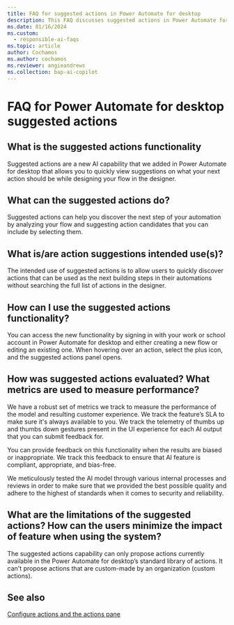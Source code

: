 ```yaml
---
title: FAQ for suggested actions in Power Automate for desktop
description: This FAQ discusses suggested actions in Power Automate for desktop and the key considerations for making use of this technology responsibly.
ms.date: 01/16/2024
ms.custom: 
  - responsible-ai-faqs
ms.topic: article
author: Cochamos
ms.author: cochamos
ms.reviewer: angieandrews
ms.collection: bap-ai-copilot
---
```

# FAQ for Power Automate for desktop suggested actions

## What is the suggested actions functionality

Suggested actions are a new AI capability that we added in Power Automate for desktop that allows you to quickly view suggestions on what your next action should be while designing your flow in the designer.

## What can the suggested actions do?  

Suggested actions can help you discover the next step of your automation by analyzing your flow and suggesting action candidates that you can include by selecting them.

## What is/are action suggestions intended use(s)?

The intended use of suggested actions is to allow users to quickly discover actions that can be used as the next building steps in their automations without searching the full list of actions in the designer.

## How can I use the suggested actions functionality?

You can access the new functionality by signing in with your work or school account in Power Automate for desktop and either creating a new flow or editing an existing one. When hovering over an action, select the plus icon, and the suggested actions panel opens.

## How was suggested actions evaluated? What metrics are used to measure performance?

We have a robust set of metrics we track to measure the performance of the model and resulting customer experience. We track the feature’s SLA to make sure it's always available to you. We track the telemetry of thumbs up and thumbs down gestures present in the UI experience for each AI output that you can submit feedback for.

You can provide feedback on this functionality when the results are biased or inappropriate. We track this feedback to ensure that AI feature is compliant, appropriate, and bias-free.

We meticulously tested the AI model through various internal processes and reviews in order to make sure that we provided the best possible quality and adhere to the highest of standards when it comes to security and reliability.

## What are the limitations of the suggested actions? How can the users minimize the impact of feature when using the system?

The suggested actions capability can only propose actions currently available in the Power Automate for desktop’s standard library of actions. It can't propose actions that are custom-made by an organization (custom actions).

## See also

[Configure actions and the actions pane](desktop-flows/actions-pane.md)
